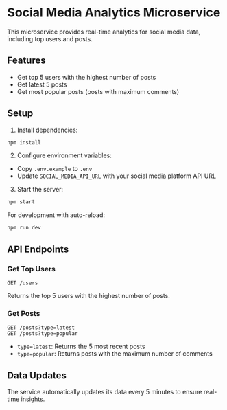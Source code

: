 # Social Media Analytics Microservice

This microservice provides real-time analytics for social media data, including top users and posts.

## Features

- Get top 5 users with the highest number of posts
- Get latest 5 posts
- Get most popular posts (posts with maximum comments)

## Setup

1. Install dependencies:
```bash
npm install
```

2. Configure environment variables:
- Copy `.env.example` to `.env`
- Update `SOCIAL_MEDIA_API_URL` with your social media platform API URL

3. Start the server:
```bash
npm start
```

For development with auto-reload:
```bash
npm run dev
```

## API Endpoints

### Get Top Users
```
GET /users
```
Returns the top 5 users with the highest number of posts.

### Get Posts
```
GET /posts?type=latest
GET /posts?type=popular
```
- `type=latest`: Returns the 5 most recent posts
- `type=popular`: Returns posts with the maximum number of comments

## Data Updates

The service automatically updates its data every 5 minutes to ensure real-time insights. 
